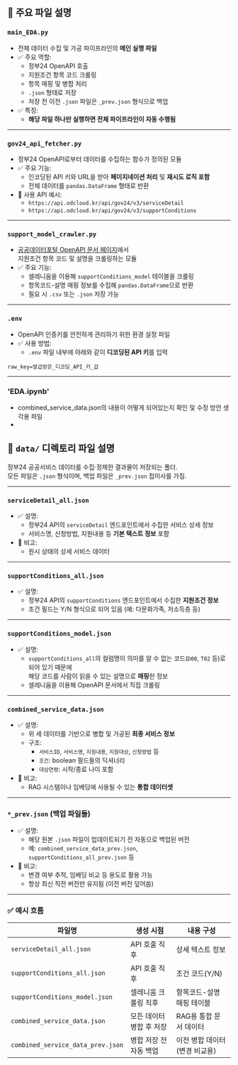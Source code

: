 ## 📄 주요 파일 설명

### `main_EDA.py`
- 전체 데이터 수집 및 가공 파이프라인의 **메인 실행 파일**
- ✅ 주요 역할:
  - 정부24 OpenAPI 호출
  - 지원조건 항목 코드 크롤링
  - 항목 매핑 및 병합 처리
  - `.json` 형태로 저장
  - 저장 전 이전 `.json` 파일은 `_prev.json` 형식으로 백업
- ✅ 특징:
  - **해당 파일 하나만 실행하면 전체 파이프라인이 자동 수행됨**

---

### `gov24_api_fetcher.py`
- 정부24 OpenAPI로부터 데이터를 수집하는 함수가 정의된 모듈
- ✅ 주요 기능:
  - 인코딩된 API 키와 URL을 받아 **페이지네이션 처리** 및 **재시도 로직 포함**
  - 전체 데이터를 `pandas.DataFrame` 형태로 반환
- 📌 사용 API 예시:
  - `https://api.odcloud.kr/api/gov24/v3/serviceDetail`
  - `https://api.odcloud.kr/api/gov24/v3/supportConditions`

---

### `support_model_crawler.py`
- [공공데이터포털 OpenAPI 문서 페이지](https://www.data.go.kr/data/15113968/openapi.do#/)에서  
  지원조건 항목 코드 및 설명을 크롤링하는 모듈
- ✅ 주요 기능:
  - 셀레니움을 이용해 `supportConditions_model` 테이블을 크롤링
  - 항목코드-설명 매핑 정보를 수집해 `pandas.DataFrame`으로 반환
  - 필요 시 `.csv` 또는 `.json` 저장 가능

---

### `.env`
- OpenAPI 인증키를 안전하게 관리하기 위한 환경 설정 파일
- ✅ 사용 방법:
  - `.env` 파일 내부에 아래와 같이 **디코딩된 API 키**를 입력

```env
raw_key=발급받은_디코딩_API_키_값
```

---

### 'EDA.ipynb'
- combined_service_data.json의 내용이 어떻게 되어있는지 확인 및 수정 방안 생각용 파일
- 


## 📁 `data/` 디렉토리 파일 설명

정부24 공공서비스 데이터를 수집·정제한 결과물이 저장되는 폴더.  
모든 파일은 `.json` 형식이며, 백업 파일은 `_prev.json` 접미사를 가짐.

---

### `serviceDetail_all.json`
- ✅ 설명:  
  - 정부24 API의 `serviceDetail` 엔드포인트에서 수집한 서비스 상세 정보
  - 서비스명, 신청방법, 지원내용 등 **기본 텍스트 정보** 포함
- 📌 비고:  
  - 원시 상태의 상세 서비스 데이터

---

### `supportConditions_all.json`
- ✅ 설명:  
  - 정부24 API의 `supportConditions` 엔드포인트에서 수집한 **지원조건 정보**
  - 조건 필드는 Y/N 형식으로 되어 있음 (예: 다문화가족, 저소득층 등)

---

### `supportConditions_model.json`
- ✅ 설명:  
  - `supportConditions_all`의 컬럼명이 의미를 알 수 없는 코드(`D00`, `T02` 등)로 되어 있기 때문에  
    해당 코드를 사람이 읽을 수 있는 설명으로 **매핑**한 정보
  - 셀레니움을 이용해 OpenAPI 문서에서 직접 크롤링

---

### `combined_service_data.json`
- ✅ 설명:  
  - 위 세 데이터를 기반으로 병합 및 가공된 **최종 서비스 정보**
  - 구조:
    - `서비스ID`, `서비스명`, `지원내용`, `지원대상`, `신청방법` 등
    - `조건`: boolean 필드들의 딕셔너리
    - `대상연령`: 시작/종료 나이 포함
- 📌 비고:  
  - RAG 시스템이나 임베딩에 사용될 수 있는 **통합 데이터셋**

---

### `*_prev.json` (백업 파일들)
- ✅ 설명:  
  - 해당 원본 `.json` 파일이 업데이트되기 전 자동으로 백업된 버전
  - 예: `combined_service_data_prev.json`, `supportConditions_all_prev.json` 등
- 📌 비고:  
  - 변경 여부 추적, 임베딩 비교 등 용도로 활용 가능
  - 항상 최신 직전 버전만 유지됨 (이전 버전 덮어씀)

---

### ✅ 예시 흐름

| 파일명                          | 생성 시점                         | 내용 구성                        |
|----------------------------------|------------------------------------|----------------------------------|
| `serviceDetail_all.json`         | API 호출 직후                      | 상세 텍스트 정보                 |
| `supportConditions_all.json`     | API 호출 직후                      | 조건 코드(Y/N)                  |
| `supportConditions_model.json`   | 셀레니움 크롤링 직후              | 항목코드-설명 매핑 테이블       |
| `combined_service_data.json`     | 모든 데이터 병합 후 저장           | RAG용 통합 문서 데이터           |
| `combined_service_data_prev.json`| 병합 저장 전 자동 백업             | 이전 병합 데이터 (변경 비교용)  |

